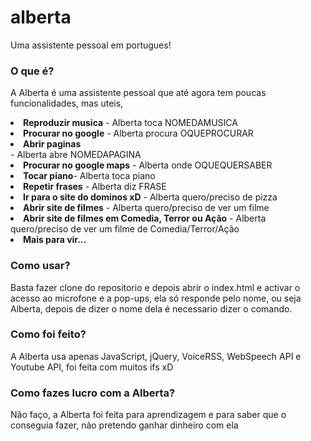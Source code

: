# alberta
Uma assistente pessoal em portugues!

### O que é?
A Alberta é uma assistente pessoal que até agora tem poucas funcionalidades, mas uteis,
<li><b>Reproduzir musica</b> - Alberta toca NOMEDAMUSICA</li>
<li><b>Procurar no google</b> - Alberta procura OQUEPROCURAR</li>
<li><b>Abrir paginas</b></li> - Alberta abre NOMEDAPAGINA</li>
<li><b>Procurar no google maps</b> - Alberta onde OQUEQUERSABER</li>
<li><b>Tocar piano</b>- Alberta toca piano</li>
<li><b>Repetir frases</b> - Alberta diz FRASE</li>
<li><b>Ir para o site do dominos xD</b> - Alberta quero/preciso de pizza</li>
<li><b>Abrir site de filmes</b> - Alberta quero/preciso de ver um filme</li>
<li><b>Abrir site de filmes em Comedia, Terror ou Ação</b> - Alberta quero/preciso de ver um filme de Comedia/Terror/Ação</li>
<li><b>Mais para vir...</b></li>

### Como usar?
Basta fazer clone do repositorio e depois abrir o index.html e activar o acesso ao microfone e a pop-ups, ela só responde pelo nome, ou seja Alberta, depois de dizer o nome dela é necessario dizer o comando.

### Como foi feito?
A Alberta usa apenas JavaScript, jQuery, VoiceRSS, WebSpeech API e Youtube API, foi feita com muitos ifs xD

### Como fazes lucro com a Alberta?
Não faço, a Alberta foi feita para aprendizagem e para saber que o conseguia fazer, não pretendo ganhar dinheiro com ela
